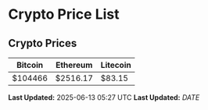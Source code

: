 # Crypto Price List

## Crypto Prices
| Bitcoin | Ethereum | Litecoin |
| ------- | -------- | -------- |
| $104466 | $2516.17 | $83.15 |
**Last Updated:** 2025-06-13 05:27 UTC
**Last Updated:** $DATE$
